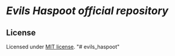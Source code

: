 
# *Evils Haspoot official repository*
## License

Licensed under [MIT license](./LICENSE).
"# evils_haspoot" 
